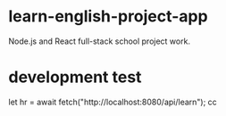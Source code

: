 # learn-english-project-app

Node.js and React full-stack school project work.

# development test

let hr = await fetch("http://localhost:8080/api/learn");
cc
